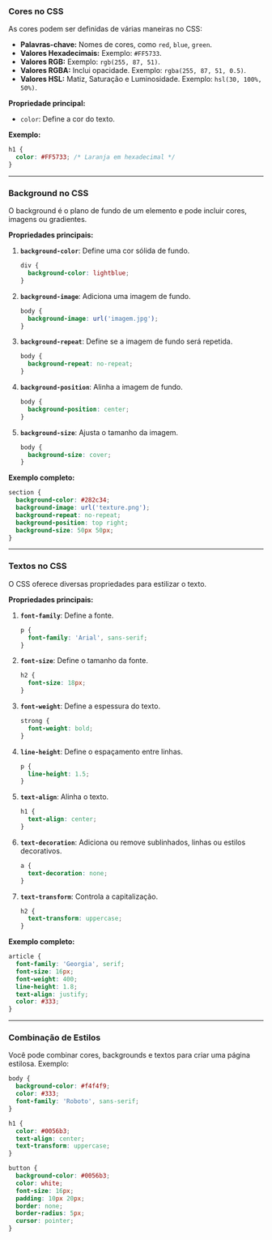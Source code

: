 
### **Cores no CSS**
As cores podem ser definidas de várias maneiras no CSS:
- **Palavras-chave:** Nomes de cores, como `red`, `blue`, `green`.
- **Valores Hexadecimais:** Exemplo: `#FF5733`.
- **Valores RGB:** Exemplo: `rgb(255, 87, 51)`.
- **Valores RGBA:** Inclui opacidade. Exemplo: `rgba(255, 87, 51, 0.5)`.
- **Valores HSL:** Matiz, Saturação e Luminosidade. Exemplo: `hsl(30, 100%, 50%)`.

**Propriedade principal:**
- `color`: Define a cor do texto.

**Exemplo:**
```css
h1 {
  color: #FF5733; /* Laranja em hexadecimal */
}
```

---

### **Background no CSS**
O background é o plano de fundo de um elemento e pode incluir cores, imagens ou gradientes.

**Propriedades principais:**
1. **`background-color`**: Define uma cor sólida de fundo.
   ```css
   div {
     background-color: lightblue;
   }
   ```
2. **`background-image`**: Adiciona uma imagem de fundo.
   ```css
   body {
     background-image: url('imagem.jpg');
   }
   ```
3. **`background-repeat`**: Define se a imagem de fundo será repetida.
   ```css
   body {
     background-repeat: no-repeat;
   }
   ```
4. **`background-position`**: Alinha a imagem de fundo.
   ```css
   body {
     background-position: center;
   }
   ```
5. **`background-size`**: Ajusta o tamanho da imagem.
   ```css
   body {
     background-size: cover;
   }
   ```

**Exemplo completo:**
```css
section {
  background-color: #282c34;
  background-image: url('texture.png');
  background-repeat: no-repeat;
  background-position: top right;
  background-size: 50px 50px;
}
```

---

### **Textos no CSS**
O CSS oferece diversas propriedades para estilizar o texto.

**Propriedades principais:**
1. **`font-family`**: Define a fonte.
   ```css
   p {
     font-family: 'Arial', sans-serif;
   }
   ```
2. **`font-size`**: Define o tamanho da fonte.
   ```css
   h2 {
     font-size: 18px;
   }
   ```
3. **`font-weight`**: Define a espessura do texto.
   ```css
   strong {
     font-weight: bold;
   }
   ```
4. **`line-height`**: Define o espaçamento entre linhas.
   ```css
   p {
     line-height: 1.5;
   }
   ```
5. **`text-align`**: Alinha o texto.
   ```css
   h1 {
     text-align: center;
   }
   ```
6. **`text-decoration`**: Adiciona ou remove sublinhados, linhas ou estilos decorativos.
   ```css
   a {
     text-decoration: none;
   }
   ```
7. **`text-transform`**: Controla a capitalização.
   ```css
   h2 {
     text-transform: uppercase;
   }
   ```

**Exemplo completo:**
```css
article {
  font-family: 'Georgia', serif;
  font-size: 16px;
  font-weight: 400;
  line-height: 1.8;
  text-align: justify;
  color: #333;
}
```

---

### **Combinação de Estilos**
Você pode combinar cores, backgrounds e textos para criar uma página estilosa. Exemplo:

```css
body {
  background-color: #f4f4f9;
  color: #333;
  font-family: 'Roboto', sans-serif;
}

h1 {
  color: #0056b3;
  text-align: center;
  text-transform: uppercase;
}

button {
  background-color: #0056b3;
  color: white;
  font-size: 16px;
  padding: 10px 20px;
  border: none;
  border-radius: 5px;
  cursor: pointer;
}
```
